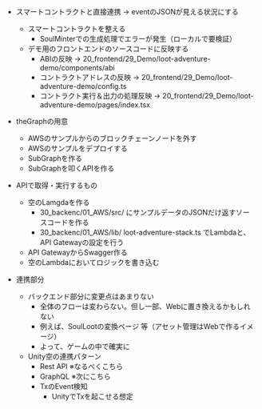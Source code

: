 * スマートコントラクトと直接連携 -> eventのJSONが見える状況にする
  * スマートコントラクトを整える
    * SoulMinterでの生成処理でエラーが発生（ローカルで要検証）
  * デモ用のフロントエンドのソースコードに反映する
    * ABIの反映 -> 20_frontend/29_Demo/loot-adventure-demo/components/abi 
    * コントラクトアドレスの反映 -> 20_frontend/29_Demo/loot-adventure-demo/config.ts
    * コントラクト実行＆出力の処理反映 -> 20_frontend/29_Demo/loot-adventure-demo/pages/index.tsx

* theGraphの用意
  * AWSのサンプルからのブロックチェーンノードを外す
  * AWSのサンプルをデプロイする
  * SubGraphを作る
  * SubGraphを叩くAPIを作る

* APIで取得・実行するもの
  * 空のLamgdaを作る
    *  30_backenc/01_AWS/src/ にサンプルデータのJSONだけ返すソースコードを作る
    *  30_backenc/01_AWS/lib/ loot-adventure-stack.ts でLambdaと、API Gatewayの設定を行う
  * API GatewayからSwagger作る
  * 空のLambdaにおいてロジックを書き込む
  
* 連携部分
  * バックエンド部分に変更点はあまりない
    * 全体のフローは変わらない。但し一部、Webに置き換えるかもしれない
    * 例えば、SoulLootの変換ページ 等（アセット管理はWebで作るイメージ）
    * よって、ゲームの中で確実に
  * Unity空の連携パターン
    * Rest API ※なるべくこちら
    * GraphQL ※次にこちら
    * TxのEvent検知
      * UnityでTxを起こせる想定
  